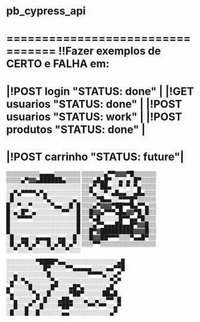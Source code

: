 # pb_cypress_api

=================================
!!Fazer exemplos de CERTO e FALHA em:
=================================
|!POST login     "STATUS: done"  |
|!GET  usuarios  "STATUS: done"  |
|!POST usuarios  "STATUS: work"  |
|!POST produtos  "STATUS: done"  |
=================================
|!POST carrinho  "STATUS: future"|
=================================

▒▒▒▒▒▒▒▒▒▄▄▄▄▒▒▒▒▒▒▒
▒▒▒▒▒▒▄▀▀▓▓▓▀█▒▒▒▒▒▒
▒▒▒▒▄▀▓▓▄██████▄▒▒▒▒
▒▒▒▄█▄█▀░░▄░▄░█▀▒▒▒▒ ░░░░░░░░░░░░░░░░░░░░
▒▒▄▀░██▄░░▀░▀░▀▄▒▒▒▒ ░▄▀▄▀▀▀▀▄▀▄░░░░░░░░░
▒▒▀▄░░▀░▄█▄▄░░▄█▄▒▒▒ ░█░░░░░░░░▀▄░░░░░░▄░
▒▒▒▒▀█▄▄░░▀▀▀█▀▒▒▒▒▒ █░░▀░░▀░░░░░▀▄▄░░█░█
▒▒▒▄▀▓▓▓▀██▀▀█▄▀▀▄▒▒ █░▄░█▀░▄░░░░░░░▀▀░░█
▒▒█▓▓▄▀▀▀▄█▄▓▓▀█░█▒▒ █░░▀▀▀▀░░░░░░░░░░░░█
▒▒▀▄█░░░░░█▀▀▄▄▀█▒▒▒ █░░░░░░░░░░░░░░░░░░█
▒▒▒▄▀▀▄▄▄██▄▄█▀▓▓█▒▒ █░░░░░░░░░░░░░░░░░░█
▒▒█▀▓█████████▓▓▓█▒▒ ░█░░▄▄░░▄▄▄▄░░▄▄░░█░
▒▒█▓▓██▀▀▀▒▒▒▀▄▄█▀▒▒ ░█░▄▀█░▄▀░░█░▄▀█░▄▀░
▒▒▒▀▀▒▒▒▒▒▒▒▒▒▒▒▒▒▒▒ ░░▀░░░▀░░░░░▀░░░▀░░░

░░░░░░░░▀████▀▄▄░░░░░░░░░░░░░░▄█
░░░░░░░░░░█▀░░░░▀▀▄▄▄▄▄░░░░▄▄▀▀█
░░▄░░░░░░░░█░░░░░░░░░░▀▀▀▀▄░░▄▀
░▄▀░▀▄░░░░░░▀▄░░░░░░░░░░░░░░▀▄▀
▄▀░░░░█░░░░░█▀░░░▄█▀▄░░░░░░▄█
▀▄░░░░░▀▄░░█░░░░░▀██▀░░░░░██▄█
░▀▄░░░░▄▀░█░░░▄██▄░░░▄░░▄░░▀▀░█
░░█░░▄▀░░█░░░░▀██▀░░░░▀▀░▀▀░░▄▀
░█░░░█░░█░░░░░░▄▄░░░░░░░░░░░▄▀
